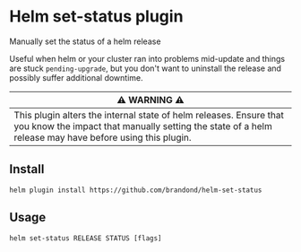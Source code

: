 # Helm set-status plugin

Manually set the status of a helm release

Useful when helm or your cluster ran into problems mid-update and things are stuck `pending-upgrade`, but you don't want to uninstall the release and possibly suffer additional downtime.


| :warning: WARNING :warning: |
| - |
| This plugin alters the internal state of helm releases. Ensure that you know the impact that manually setting the state of a helm release may have before using this plugin. |

## Install

```console
helm plugin install https://github.com/brandond/helm-set-status
```

## Usage

```console
helm set-status RELEASE STATUS [flags]
```
